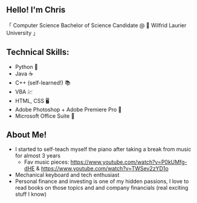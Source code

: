 ## Hello! I'm Chris

「 Computer Science Bachelor of Science Candidate @ :baby_chick: Wilfrid Laurier University 」

## Technical Skills:
* Python :snake:
* Java :coffee:
* C++ (self-learned!) :books:
* VBA :chart:
* HTML, CSS :desktop_computer:
* Adobe Photoshop + Adobe Premiere Pro :camera_flash:
* Microsoft Office Suite :office:

## About Me!
* I started to self-teach myself the piano after taking a break from music for almost 3 years
  * Fav music pieces: https://www.youtube.com/watch?v=P0kUMfg-dHE & https://www.youtube.com/watch?v=TWSev2zYD1o
* Mechanical keyboard and tech enthusiast 
* Personal finance and investing is one of my hidden passions, I love to read books on those topics and and company financials (real exciting stuff I know)
